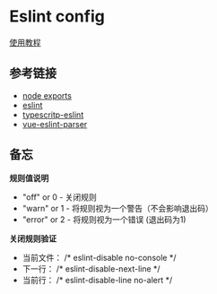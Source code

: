 # Eslint config


[使用教程](http://cocos.90s.co/core/eslint.html)


## 参考链接

- [node exports](https://nodejs.org/api/packages.html#package-entry-points)
- [eslint](https://eslint.org/)
- [typescritp-eslint](https://typescript-eslint.io/docs/linting/)
- [vue-eslint-parser](https://www.npmjs.com/package/vue-eslint-parser)

## 备忘

**规则值说明**
- "off" or   0 - 关闭规则
- "warn" or  1 - 将规则视为一个警告（不会影响退出码）
- "error" or 2 - 将规则视为一个错误 (退出码为1)

**关闭规则验证**
- 当前文件： /* eslint-disable no-console */
- 下一行：   /* eslint-disable-next-line */
- 当前行：   /* eslint-disable-line no-alert */